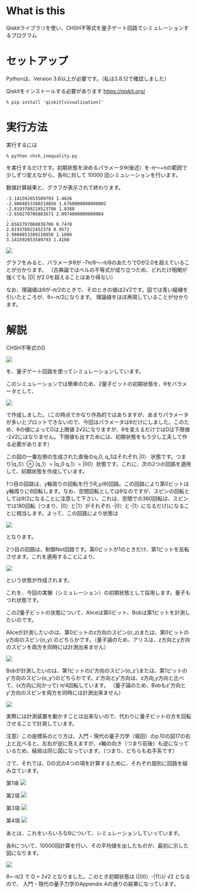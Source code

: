 # What is this

Qiskitライブラリを使い、CHSH不等式を量子ゲート回路でシミュレーションするプログラム

# セットアップ

Pythonは、Version 3.6以上が必要です。（私は3.8.12で確認しました）

Qiskitをインストールする必要があります
https://qiskit.org/

```
% pip install 'qiskit[visualization]'
```

# 実行方法

実行するには

```
% python chsh_inequality.py
```

を実行するだけです。初期状態を決めるパラメータθ(後述）を-π〜+πの範囲で少しずつ変えながら、各θに対して 10000 回シミュレーションを行います。

数値計算結果と、グラフが表示されて終わります。

```
-3.141592653589793 1.4026
-2.9804853380210856 1.6760000000000002
-2.8193780224523786 1.8388
-2.658270706883671 2.0974000000000004
...
2.6582707068836706 0.7478
2.819378022452378 0.9572
2.9804853380210856 1.1806
3.141592653589793 1.4108
```

![](./figures/chsh_inequality.png)

グラフをみると、パラメータθが -7π/8〜-π/8のあたりでDが2.0を超えていることが分かります。
（古典論ではベルの不等式が成り立つため、どれだけ相関が強くても |D| が2.0を超えることはあり得ない）

なお、理論値はθが-π/2のときで、そのときの値は2√2です。図では青い縦線を引いたところが、θ=-π/2になります。
理論値をほぼ再現していることが分かります。


# 解説

CHSH不等式のD

![](./figures/eq_D.png)

を、量子ゲート回路を使ってシミュレーションしています。

このシミュレーションでは簡単のため、2量子ビットの初期状態を、θをパラメータとして、

![](./figures/initial_state.png)

で作成しました。（この時点でかなり作為的ではありますが、あまりパラメータが多いとプロットできないので、今回はパラメータはθだけにしました。このため、θの値によってDは上限値 2√2になりますが、θを変えるだけではDは下限値 -2√2にはなりません。下限値も出すためには、初期状態をもう少し工夫して作る必要があります）

この図の一番左側の生成された直後のq_0, q_1はそれぞれ |0〉 状態です。つまり|q_0〉⊗ |q_1〉= |q_0 q_1〉= |00〉状態です。これに、次の2つの回路を適用して、初期状態を作成しています。

1つ目の回路は、y軸周りの回転を行うR_y(θ)回路。この回路により第0ビットはy軸周りにθ回転します。なお、空間回転としてはθなのですが、スピンの回転としてはθ/2になることに注意して下さい。これは、空間での360回転は、スピンでは180回転（つまり、|0〉と|1〉がそれぞれ -|0〉と-|1〉になるだけ)になることに相当します。よって、この回路により状態は

![](./figures/eq_after_ry.png)

となります。

2つ目の回路は、制御Not回路です。第0ビットが1のときだけ、第1ビットを反転させます。これを適用することにより、

![](./figures/eq_initial.png)

という状態が作成されます。

これを、今回の実験（シミュレーション）の初期状態として採用します。量子もつれ状態です。

この2量子ビットの状態について、Aliceは第0ビット、Bobは第1ビットを計測したいのです。

Aliceが計測したいのは、第0ビットのz方向のスピン(σ_z)または、第0ビットのy方向のスピン(σ_y)
のどちらかです。（量子論のため、アリスは、z方向とy方向のスピンを両方を同時には計測出来ません）

![](./figures/CoordinateAlice.png)

Bobが計測したいのは、第1ビットのz'方向のスピン(σ_z')または、第1ビットのy'方向のスピン(σ_y')のどちらかです。z'方向とy'方向は、z方向,y方向と比べて、(x方向に向かって) π/4回転しています。
（量子論のため、Bobもz'方向とy'方向のスピンを両方を同時には計測出来ません）

![](./figures/CoordinateBob.png)

実際には計測装置を動かすことは出来ないので、代わりに量子ビットの方を回転させることで計測しています。

注意）この座標系のとり方は、入門・現代の量子力学（堀田）のp.10の図17の右上と比べると、左右が逆に見えますが、x軸の向き（つまり前後）も逆になっているため、結局は同じ図になっています。（つまり、どちらも右手系です）

さて、それでは、Dの式の4つの項を計算するために、それぞれ個別に回路を組み立ています。

第1項
![](./figures/term1.png)

第2項
![](./figures/term2.png)

第3項
![](./figures/term3.png)

第4項
![](./figures/term4.png)

あとは、これをいろいろなθについて、シミュレーションしていっています。

各θについて、10000回計算を行い、その平均値を出したものが、最初に示した図になります。

![](./figures/chsh_inequality.png)

θ=-π/2 で D = 2√2 となりました。このとき初期状態は (|00〉-|11〉)/ √2 となるので、
入門・現代の量子力学のAppendix Aの通りの結果になっています。

